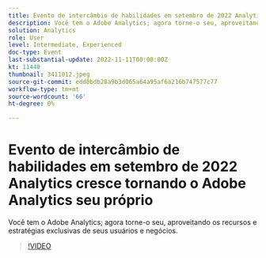 ```yaml
---
title: Evento de intercâmbio de habilidades em setembro de 2022 Analytics cresce tornando o Adobe Analytics seu próprio
description: Você tem o Adobe Analytics; agora torne-o seu, aproveitando os recursos e estratégias exclusivas de seus usuários e negócios.
solution: Analytics
role: User
level: Intermediate, Experienced
doc-type: Event
last-substantial-update: 2022-11-11T00:00:00Z
kt: 11440
thumbnail: 3411012.jpeg
source-git-commit: edd0bdb28a9b3d065a64a95af6a216b747577c77
workflow-type: tm+mt
source-wordcount: '66'
ht-degree: 0%

---
```


# Evento de intercâmbio de habilidades em setembro de 2022 Analytics cresce tornando o Adobe Analytics seu próprio

Você tem o Adobe Analytics; agora torne-o seu, aproveitando os recursos e estratégias exclusivas de seus usuários e negócios.

>[!VIDEO](https://video.tv.adobe.com/v/3411012/?quality=12&learn=on)
